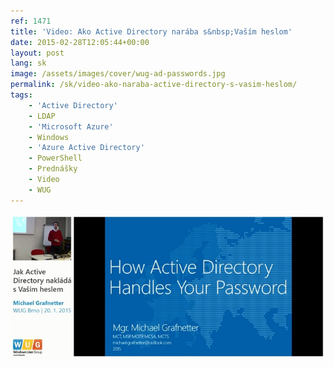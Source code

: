 ```yaml
---
ref: 1471
title: 'Video: Ako Active Directory narába s&nbsp;Vaším heslom'
date: 2015-02-28T12:05:44+00:00
layout: post
lang: sk
image: /assets/images/cover/wug-ad-passwords.jpg
permalink: /sk/video-ako-naraba-active-directory-s-vasim-heslom/
tags:
    - 'Active Directory'
    - LDAP
    - 'Microsoft Azure'
    - Windows
    - 'Azure Active Directory'
    - PowerShell
    - Prednášky
    - Video
    - WUG
---
```


[![Jak Active Directory nakládá s&nbsp;Vaším heslem](/assets/images/cover/wug-ad-passwords.jpg)](https://www.wug.cz/zaznamy/255-Jak-Active-Directory-naklada-s-Vasim-heslem)

